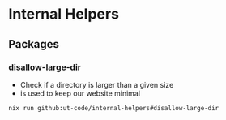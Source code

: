 # Internal Helpers

## Packages

### disallow-large-dir

- Check if a directory is larger than a given size
- is used to keep our website minimal

```bash
nix run github:ut-code/internal-helpers#disallow-large-dir
```
